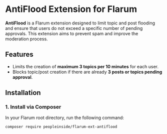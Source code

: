 # AntiFlood Extension for Flarum

**AntiFlood** is a Flarum extension designed to limit topic and post flooding and ensure that users do not exceed a specific number of pending approvals. This extension aims to prevent spam and improve the moderation process.

## Features
- Limits the creation of **maximum 3 topics per 10 minutes** for each user.
- Blocks topic/post creation if there are already **3 posts or topics pending approval**.

## Installation

### 1. Install via Composer

In your Flarum root directory, run the following command:

```bash
composer require peopleinside/flarum-ext-antiflood
